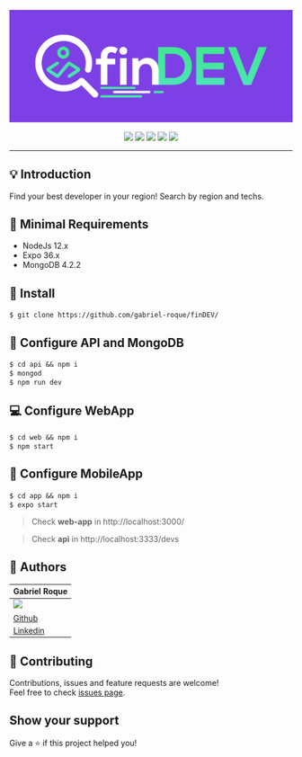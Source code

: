 <p align="center">
  <img src="github/finDEV-logo.jpg" width="650"/>
</p>

<p align="center">
  <a href="https://pt-br.reactjs.org/"><img src="https://img.shields.io/badge/ReactJS-16.x-blue"></a>
  <a href="https://nodejs.org/en/"><img src="https://img.shields.io/badge/Node-12.x-green"></a>
  <a href="https://www.npmjs.com/"><img src="https://img.shields.io/badge/NPM-6.x-red"></a>
  <a href="https://www.mongodb.com/"><img src="https://img.shields.io/badge/MongoDB-4.x-green"></a>
  <a href="https://expo.io/"><img src="https://img.shields.io/badge/Expo-36.x-blue"></a>
</p>

<hr>

## :bulb: Introduction 

Find your best developer in your region! Search by region and techs.

## :memo: Minimal Requirements

* NodeJs 12.x
* Expo 36.x
* MongoDB 4.2.2

## 🚀 Install

```
$ git clone https://github.com/gabriel-roque/finDEV/
```

## :wrench: Configure API and MongoDB

```
$ cd api && npm i
$ mongod
$ npm run dev
```

## :computer: Configure WebApp

```
$ cd web && npm i
$ npm start
```

## :iphone: Configure MobileApp

```
$ cd app && npm i
$ expo start
```

> Check **web-app** in http://localhost:3000/

> Check **api** in http://localhost:3333/devs

## 👤 Authors

| Gabriel Roque |
| ------------- |
| <img src="https://avatars2.githubusercontent.com/u/32438220?s=460&v=4" width="110">  |
| <a href="https://github.com/gabriel-roque">Github</a>  |
| <a href="https://www.linkedin.com/in/gabriel-roque/">Linkedin</a> |


## 🤝 Contributing

Contributions, issues and feature requests are welcome!<br />Feel free to check [issues page](https://github.com/gabriel-roque/finDEV/issues). 

## Show your support

Give a ⭐️ if this project helped you!
